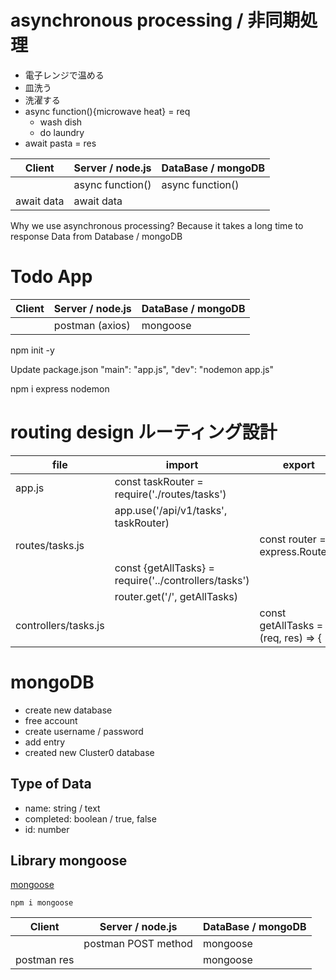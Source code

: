 # asynchronous processing / 非同期処理

- 電子レンジで温める
- 皿洗う
- 洗濯する
- async function(){microwave heat} = req
  - wash dish
  - do laundry
- await pasta = res

| Client     | Server / node.js | DataBase / mongoDB |
| ---------- | ---------------- | ------------------ |
|            | async function() | async function()   |
| await data | await data       |                    |

Why we use asynchronous processing?
Because it takes a long time to response Data from Database / mongoDB

# Todo App

| Client | Server / node.js | DataBase / mongoDB |
| ------ | ---------------- | ------------------ |
|        | postman (axios)  | mongoose           |

npm init -y

Update package.json
"main": "app.js",
"dev": "nodemon app.js"

npm i express nodemon

# routing design ルーティング設計

| file                 | import                                                | export                              |
| -------------------- | ----------------------------------------------------- | ----------------------------------- |
| app.js               | const taskRouter = require('./routes/tasks')          |                                     |
|                      | app.use('/api/v1/tasks', taskRouter)                  |                                     |
| routes/tasks.js      |                                                       | const router = express.Router()     |
|                      | const {getAllTasks} = require('../controllers/tasks') |                                     |
|                      | router.get('/', getAllTasks)                          |                                     |
| controllers/tasks.js |                                                       | const getAllTasks = (req, res) => { |

# mongoDB

- create new database
- free account
- create username / password
- add entry
- created new Cluster0 database

## Type of Data

- name: string / text
- completed: boolean / true, false
- id: number

## Library mongoose

[mongoose](https://mongoosejs.com/docs/index.html)

```
npm i mongoose
```

| Client      | Server / node.js    | DataBase / mongoDB |
| ----------- | ------------------- | ------------------ |
|             | postman POST method | mongoose           |
| postman res |                     | mongoose           |
